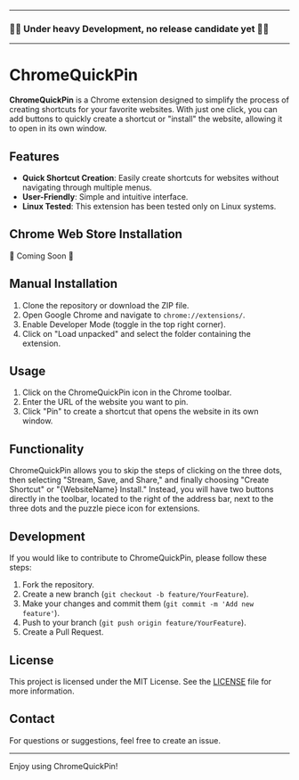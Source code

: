 
---
### 🚧🛑 Under heavy Development, no release candidate yet 🚧🛑
---

# ChromeQuickPin

**ChromeQuickPin** is a Chrome extension designed to simplify the process of creating shortcuts for your favorite websites. With just one click, you can add buttons to quickly create a shortcut or "install" the website, allowing it to open in its own window.

## Features

- **Quick Shortcut Creation**: Easily create shortcuts for websites without navigating through multiple menus.
- **User-Friendly**: Simple and intuitive interface.
- **Linux Tested**: This extension has been tested only on Linux systems.

## Chrome Web Store Installation

 🚧 Coming Soon 🚧


## Manual Installation

1. Clone the repository or download the ZIP file.
2. Open Google Chrome and navigate to `chrome://extensions/`.
3. Enable Developer Mode (toggle in the top right corner).
4. Click on "Load unpacked" and select the folder containing the extension.

## Usage

1. Click on the ChromeQuickPin icon in the Chrome toolbar.
2. Enter the URL of the website you want to pin.
3. Click "Pin" to create a shortcut that opens the website in its own window.

## Functionality

ChromeQuickPin allows you to skip the steps of clicking on the three dots, then selecting "Stream, Save, and Share," and finally choosing "Create Shortcut" or "{WebsiteName} Install." Instead, you will have two buttons directly in the toolbar, located to the right of the address bar, next to the three dots and the puzzle piece icon for extensions.

## Development

If you would like to contribute to ChromeQuickPin, please follow these steps:

1. Fork the repository.
2. Create a new branch (`git checkout -b feature/YourFeature`).
3. Make your changes and commit them (`git commit -m 'Add new feature'`).
4. Push to your branch (`git push origin feature/YourFeature`).
5. Create a Pull Request.

## License

This project is licensed under the MIT License. See the [LICENSE](LICENSE) file for more information.

## Contact

For questions or suggestions, feel free to create an issue.

---

Enjoy using ChromeQuickPin!